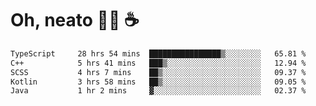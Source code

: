 # Oh, neato 🧑‍💻 ☕

<!--START_SECTION:waka-->

```txt
TypeScript     28 hrs 54 mins  ████████████████▒░░░░░░░░   65.81 %
C++            5 hrs 41 mins   ███▒░░░░░░░░░░░░░░░░░░░░░   12.94 %
SCSS           4 hrs 7 mins    ██▒░░░░░░░░░░░░░░░░░░░░░░   09.37 %
Kotlin         3 hrs 58 mins   ██▒░░░░░░░░░░░░░░░░░░░░░░   09.05 %
Java           1 hr 2 mins     ▓░░░░░░░░░░░░░░░░░░░░░░░░   02.37 %
```

<!--END_SECTION:waka-->
